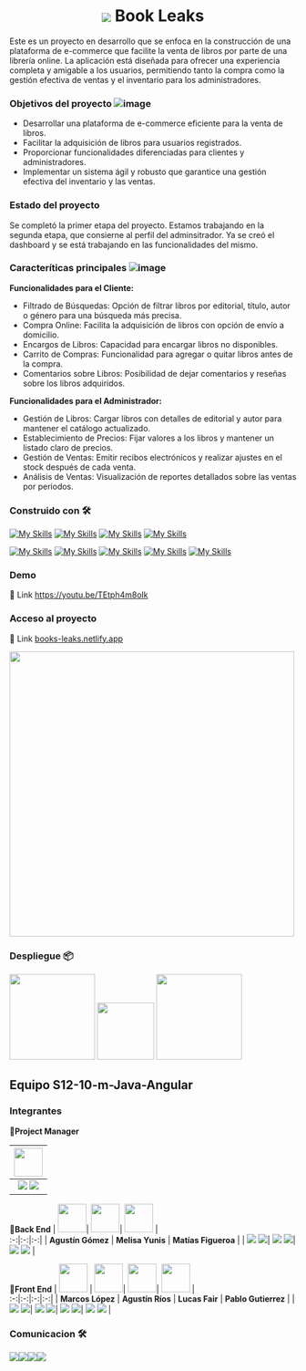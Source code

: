 <h1 align = "center"><img align="center" src="https://github.com/No-Country/s12-10-m-java-angular/assets/127913044/a6e06399-b907-4d14-87e6-d8b2ad4a2e18"> Book Leaks </h1>

Este es un proyecto en desarrollo que se enfoca en la construcción de una plataforma de e-commerce que facilite la venta de libros por parte de una librería online. 
La aplicación está diseñada para ofrecer una experiencia completa y amigable a los usuarios, permitiendo tanto la compra como la gestión efectiva de ventas y el inventario para los administradores.


### Objetivos del proyecto ![image](https://github.com/No-Country/s12-10-m-java-angular/assets/127913044/91dbc679-206a-44f4-bde0-95e3d29a13a0)
- Desarrollar una plataforma de e-commerce eficiente para la venta de libros.
- Facilitar la adquisición de libros para usuarios registrados.
- Proporcionar funcionalidades diferenciadas para clientes y administradores.
- Implementar un sistema ágil y robusto que garantice una gestión efectiva del inventario y las ventas.
### Estado del proyecto
Se completó la primer etapa del proyecto. Estamos trabajando en la segunda etapa, que consierne al perfil del adminsitrador. Ya se creó el dashboard y se está trabajando en las funcionalidades del mismo. 
### Caracteríticas principales ![image](https://github.com/No-Country/s12-10-m-java-angular/assets/127913044/f4f12a8f-852e-4d3f-9e2d-7c01f38ad8bc) 
 **Funcionalidades para el Cliente:**
- Filtrado de Búsquedas: Opción de filtrar libros por editorial, título, autor o género para una búsqueda más precisa.
- Compra Online: Facilita la adquisición de libros con opción de envío a domicilio.
- Encargos de Libros: Capacidad para encargar libros no disponibles.
- Carrito de Compras: Funcionalidad para agregar o quitar libros antes de la compra.
- Comentarios sobre Libros: Posibilidad de dejar comentarios y reseñas sobre los libros adquiridos.
  
**Funcionalidades para el Administrador:**
- Gestión de Libros: Cargar libros con detalles de editorial y autor para mantener el catálogo actualizado.
- Establecimiento de Precios: Fijar valores a los libros y mantener un listado claro de precios.
- Gestión de Ventas: Emitir recibos electrónicos y realizar ajustes en el stock después de cada venta.
- Análisis de Ventas: Visualización de reportes detallados sobre las ventas por periodos.
### Construido con 🛠️
[![My Skills](https://skillicons.dev/icons?i=java)](https://skillicons.dev)
[![My Skills](https://skillicons.dev/icons?i=maven)](https://skillicons.dev)
[![My Skills](https://skillicons.dev/icons?i=spring)](https://skillicons.dev)
[![My Skills](https://skillicons.dev/icons?i=angular)](https://skillicons.dev)

[![My Skills](https://skillicons.dev/icons?i=html)](https://skillicons.dev)
[![My Skills](https://skillicons.dev/icons?i=css)](https://skillicons.dev)
[![My Skills](https://skillicons.dev/icons?i=ts)](https://skillicons.dev)
[![My Skills](https://skillicons.dev/icons?i=rxjs)](https://skillicons.dev)
[![My Skills](https://skillicons.dev/icons?i=tailwind)](https://skillicons.dev)

### Demo
🔗 Link https://youtu.be/TEtph4m8olk 

### Acceso al proyecto
🔗 Link [books-leaks.netlify.app](https://books-leaks.netlify.app/)

<img align="center" src="https://github.com/No-Country/s12-10-m-java-angular/assets/127913044/5aa07def-9fbe-4710-9b75-229ac04a04b4" width=500> 

### Despliegue 📦
<img src=https://github.com/No-Country/s12-10-m-java-angular/assets/127913044/4ed308b4-2add-4402-8b4d-7d89f53a7e41 width=150> <img src=https://www.vectorlogo.zone/logos/flyio/flyio-ar21.svg width=100> <img src=https://railway.app/brand/logotype-light.png width=150>

## Equipo S12-10-m-Java-Angular
### Integrantes
**📌Project Manager**

| <img src="https://avatars.githubusercontent.com/u/127913044?v=4" width=50>  |
:-:|
| <a href="https://github.com/Ceci-Alsina"><img src="https://img.shields.io/badge/github-%23121011.svg?&style=for-the-badge&logo=github&logoColor=white"/></a> <a href="https://www.linkedin.com/in/cecilia-alsina-3670aa207/"><img src="https://img.shields.io/badge/linkedin%20-%230077B5.svg?&style=for-the-badge&logo=linkedin&logoColor=white"/></a>|

**📌Back End**
| <img src="https://avatars.githubusercontent.com/u/87383576?v=4" width=50>| <img src="https://avatars.githubusercontent.com/u/127455847?v=4" width=50>| <img src="https://avatars.githubusercontent.com/u/115900906?v=4" width=50>  |   
:-:|:-:|:-:|
| **Agustín Gómez**  | **Melisa Yunis**  | **Matías Figueroa**  | 
| <a href="https://github.com/Agustingomez98"><img src="https://img.shields.io/badge/github-%23121011.svg?&style=for-the-badge&logo=github&logoColor=white"/></a> <a href=""><img src="https://img.shields.io/badge/linkedin%20-%230077B5.svg?&style=for-the-badge&logo=linkedin&logoColor=white"/></a>| <a href="https://github.com/Melisayunis"><img src="https://img.shields.io/badge/github-%23121011.svg?&style=for-the-badge&logo=github&logoColor=white"/></a> <a href="http://www.linkedin.com/in/melisa-yunis"><img src="https://img.shields.io/badge/linkedin%20-%230077B5.svg?&style=for-the-badge&logo=linkedin&logoColor=white"/></a>| <a href="https://github.com/matifigueroa98"><img src="https://img.shields.io/badge/github-%23121011.svg?&style=for-the-badge&logo=github&logoColor=white"/></a> <a href="https://www.linkedin.com/in/matias-nicolas-figueroa/"><img src="https://img.shields.io/badge/linkedin%20-%230077B5.svg?&style=for-the-badge&logo=linkedin&logoColor=white"/></a> |

**📌Front End**
| <img src="https://tinyurl.com/marcoslopez2" width=50>  | <img src="https://avatars.githubusercontent.com/u/122225722?v=4" width=50>| <img src="https://avatars.githubusercontent.com/u/121519705?v=4" width=50>| <img src="https://avatars.githubusercontent.com/u/123486251?v=4" width=50>  |   
:-:|:-:|:-:|:-:|
| **Marcos López**  | **Agustín Ríos**  | **Lucas Fair**  | **Pablo Gutierrez**  | 
| <a href="https://github.com/marcossic"><img src="https://img.shields.io/badge/github-%23121011.svg?&style=for-the-badge&logo=github&logoColor=white"/></a> <a href="https://www.linkedin.com/in/marcos-lopez-dev"><img src="https://img.shields.io/badge/linkedin%20-%230077B5.svg?&style=for-the-badge&logo=linkedin&logoColor=white"/></a>| <a href="https://github.com/AgustinNRios"><img src="https://img.shields.io/badge/github-%23121011.svg?&style=for-the-badge&logo=github&logoColor=white"/></a> <a href="https://www.linkedin.com/in/riosagustindev528/"><img src="https://img.shields.io/badge/linkedin%20-%230077B5.svg?&style=for-the-badge&logo=linkedin&logoColor=white"/></a>| <a href="https://github.com/LucasEsca"><img src="https://img.shields.io/badge/github-%23121011.svg?&style=for-the-badge&logo=github&logoColor=white"/></a> <a href="https://www.linkedin.com/in/lucasivanfair/"><img src="https://img.shields.io/badge/linkedin%20-%230077B5.svg?&style=for-the-badge&logo=linkedin&logoColor=white"/></a>| <a href="https://github.com/Pablo2311"><img src="https://img.shields.io/badge/github-%23121011.svg?&style=for-the-badge&logo=github&logoColor=white"/></a> <a href="https://www.linkedin.com/in/pablo-ra%C3%BAl-guti%C3%A9rrez/?utm_source=share&utm_campaign=share_via&utm_content=profile&utm_medium=android_app"><img src="https://img.shields.io/badge/linkedin%20-%230077B5.svg?&style=for-the-badge&logo=linkedin&logoColor=white"/></a> |


### Comunicacion 🛠️
<img src=https://www.vectorlogo.zone/logos/asana/asana-ar21.svg><img src=https://www.vectorlogo.zone/logos/discord/discord-ar21.svg><img src=https://www.vectorlogo.zone/logos/slack/slack-ar21.svg><img src=https://www.vectorlogo.zone/logos/whatsapp/whatsapp-ar21.svg>









 







